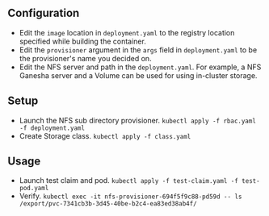 ## Configuration

- Edit the `image` location in `deployment.yaml` to the registry location specified while building the container.
- Edit the `provisioner` argument in the `args` field in `deployment.yaml` to be the provisioner's name you decided on.
- Edit the NFS server and path in the `deployment.yaml`. For example, a NFS Ganesha server and a Volume can be used for using in-cluster storage. 

## Setup

- Launch the NFS sub directory provisioner. `kubectl apply -f rbac.yaml -f deployment.yaml`
- Create Storage class.  `kubectl apply -f class.yaml`

## Usage

- Launch test claim and pod. `kubectl apply -f test-claim.yaml -f test-pod.yaml`
- Verify. 
  `kubectl exec -it nfs-provisioner-694f5f9c88-pd59d -- ls /export/pvc-7341cb3b-3d45-40be-b2c4-ea83ed38ab4f/`

